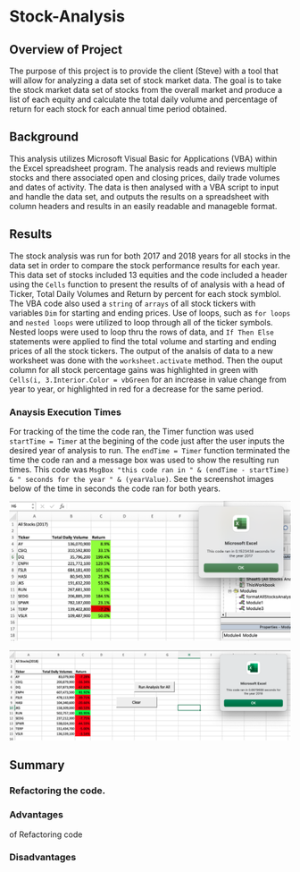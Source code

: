 # Stock-Analysis

## Overview of Project

The purpose of this project is to provide the client (Steve) with a tool that will allow for analyzing a data set of stock market data.  The goal is to take the stock market data set of stocks from the overall market and produce a list of each equity and calculate the total daily volume and percentage of return for each stock for  each annual time period obtained.  

## Background
This analysis utilizes Microsoft Visual Basic for Applications (VBA) within the Excel spreadsheet program.  The analysis reads and reviews multiple stocks and there associated open and closing prices, daily trade volumes and dates of activity.  The data is then analysed with a VBA script to input and handle the data set, and outputs the results on a spreadsheet with column headers and results in an easily readable and manageble format. 

## Results
The stock analysis was run for both 2017 and 2018 years for all stocks in the data set in order to compare the stock performance results for each year.  This data set of stocks included 13 equities and the code included a header using the `Cells` function to present the results of of analysis with a head of Ticker, Total Daily Volumes and Return by percent for each stock symblol.  The VBA code also used a `string` of `arrays` of all stock tickers with variables `Dim` for starting and ending prices.  Use of loops, such as `for loops` and `nested loops` were utilized to loop through all of the ticker symbols.  Nested loops were used to loop thru the rows of data, and `If Then Else` statements were applied to find the total volume and starting and ending prices of all the stock tickers.  The output of the analsis of data to a new worksheet was done with the `worksheet.activate` method.  Then the ouput column for all stock percentage gains was highlighted in green with `Cells(i, 3.Interior.Color = vbGreen` for an increase in value change from year to year, or highlighted in red for a decrease for the same period. 


### Anaysis Execution Times
For tracking of the time the code ran, the Timer function was used `startTime = Timer` at the begining of the code just after the user inputs the desired year of analysis to run.  The `endTime = Timer` function terminated the time the code ran and a message box was used to show the resulting run times.  This code was `MsgBox "this code ran in " & (endTime - startTime) & " seconds for the year " & (yearValue)`.  See the screenshot images below of the time in seconds the code ran for both years. 

![2017 Time](Resources/VBA_Challenge_2017.png)

![2018 Time](Resources/VBA_Challenge_2018.png)

## Summary

### Refactoring the code. 


### Advantages

of Refactoring code

### Disadvantages


